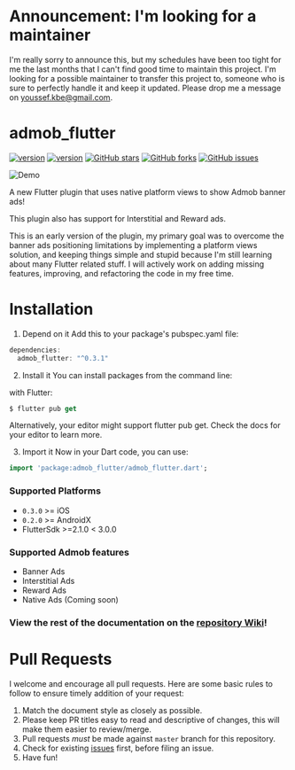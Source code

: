 # Announcement: I'm looking for a maintainer

I'm really sorry to announce this, but my schedules have been too tight for me the last months that I can't find good time to maintain this project. I'm looking for a possible maintainer to transfer this project to, someone who is sure to perfectly handle it and keep it updated. Please drop me a message on [youssef.kbe@gmail.com](mailto:youssef.kbe@gmail.com).

# admob_flutter
[![version](https://img.shields.io/badge/Awesome-Flutter-blue.svg?longCache=true&style=flat-square)](https://github.com/Solido/awesome-flutter/)
[![version](https://img.shields.io/pub/v/admob_flutter.svg?style=flat-square)](https://pub.dartlang.org/packages/admob_flutter)
[![GitHub stars](https://img.shields.io/github/stars/YoussefKababe/admob_flutter.svg?style=social&label=Star)](https://github/YoussefKababe/admob_flutter)
[![GitHub forks](	https://img.shields.io/github/forks/YoussefKababe/admob_flutter.svg?style=social&label=Forks)](https://github/YoussefKababe/admob_flutter)
[![GitHub issues](	https://img.shields.io/github/issues/YoussefKababe/admob_flutter.svg?style=social&label=Issues)](https://github/YoussefKababe/admob_flutter)



![Demo](https://i.imgur.com/zJC41es.gif)

A new Flutter plugin that uses native platform views to show Admob banner ads!

This plugin also has support for Interstitial and Reward ads.

This is an early version of the plugin, my primary goal was to overcome the banner ads positioning limitations by implementing a platform views solution, and keeping things simple and stupid because I'm still learning about many Flutter related stuff. I will actively work on adding missing features, improving, and refactoring the code in my free time.

# Installation

1. Depend on it
Add this to your package's pubspec.yaml file:

```dart
dependencies:
  admob_flutter: "^0.3.1"

```

2. Install it
You can install packages from the command line:

with Flutter:

```dart
$ flutter pub get
```

Alternatively, your editor might support flutter pub get. Check the docs for your editor to learn more.

3. Import it
Now in your Dart code, you can use:

```dart
import 'package:admob_flutter/admob_flutter.dart';
```
  

### Supported Platforms
- `0.3.0` >= iOS
- `0.2.0` >= AndroidX
- FlutterSdk >=2.1.0 < 3.0.0

### Supported Admob features
- Banner Ads
- Interstitial Ads
- Reward Ads
- Native Ads (Coming soon)

### View the rest of the documentation on the [repository Wiki](https://github.com/YoussefKababe/admob_flutter/wiki)! 

# Pull Requests

I welcome and encourage all pull requests. Here are some basic rules to follow to ensure timely addition of your request:

1.  Match the document style as closely as possible.
2.  Please keep PR titles easy to read and descriptive of changes, this will make them easier to review/merge.
3.  Pull requests _must_ be made against `master` branch for this repository.
4.  Check for existing [issues](https://github.com/iampawan/FlutterExampleApps/issues) first, before filing an issue.
5.  Have fun!
